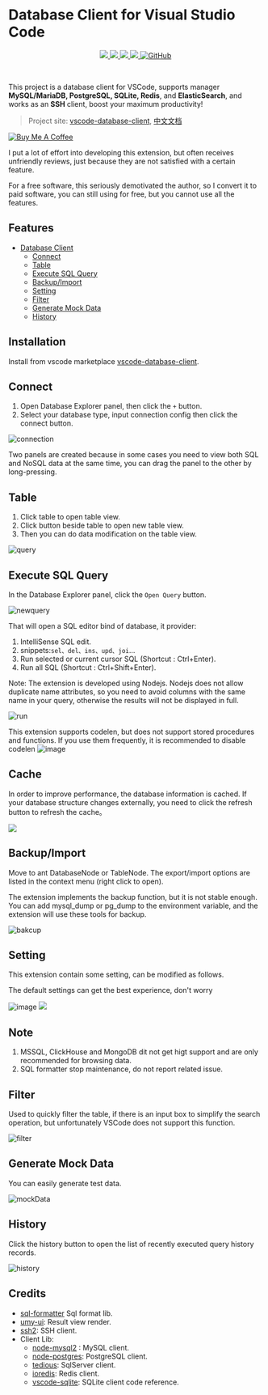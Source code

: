 # Database Client for Visual Studio Code

<p align="center">
<a href="https://marketplace.visualstudio.com/items?itemName=cweijan.vscode-mysql-client2">
    <img src="https://img.shields.io/vscode-marketplace/v/cweijan.vscode-mysql-client2.svg?label=vscode%20marketplace">
  </a>
  <a href="https://marketplace.visualstudio.com/items?itemName=cweijan.vscode-mysql-client2">
    <img src="https://vsmarketplacebadge.apphb.com/installs-short/cweijan.vscode-mysql-client2.svg">
  </a>
  <a href="https://github.com/cweijan/vscode-database-client">
    <img src="https://img.shields.io/github/stars/cweijan/vscode-database-client?logo=github&style=flat">
  </a>
  <a href="https://marketplace.visualstudio.com/items?itemName=cweijan.vscode-mysql-client2">
    <img src="https://img.shields.io/vscode-marketplace/r/cweijan.vscode-mysql-client2.svg">
  </a>
  <a href="https://marketplace.visualstudio.com/items?itemName=cweijan.vscode-mysql-client2">
  <img alt="GitHub" src="https://img.shields.io/github/license/cweijan/vscode-database-client">
  </a>
</p>
<br>

This project is a database client for VSCode, supports manager **MySQL/MariaDB, PostgreSQL, SQLite, Redis**, and **ElasticSearch**, and works as an **SSH** client, boost your maximum productivity!

> Project site: [vscode-database-client](https://github.com/cweijan/vscode-database-client), [中文文档](README_CN.md)

<a href="https://database-client.com" target="_blank"><img src="./public/icon.png" alt="Buy Me A Coffee" style="height: auto !important;width: auto !important;" ></a>

I put a lot of effort into developing this extension, but often receives unfriendly reviews, just because they are not satisfied with a certain feature.

For a free software, this seriously demotivated the author, so I convert it to paid software, you can still using for free, but you cannot use all the features.

## Features

- [Database Client](#database-client)
  - [Connect](#connect)
  - [Table](#table)
  - [Execute SQL Query](#execute-sql-query)
  - [Backup/Import](#backupimport)
  - [Setting](#setting)
  - [Filter](#filter)
  - [Generate Mock Data](#generate-mock-data)
  - [History](#history)

## Installation

Install from vscode marketplace [vscode-database-client](https://marketplace.visualstudio.com/items?itemName=cweijan.vscode-mysql-client2).

## Connect

1. Open Database Explorer panel, then click the `+` button.
2. Select your database type, input connection config then click the connect button.

![connection](images/connection.jpg)

Two panels are created because in some cases you need to view both SQL and NoSQL data at the same time, you can drag the panel to the other by long-pressing.

## Table

1. Click table to open table view.
2. Click button beside table to open new table view.
3. Then you can do data modification on the table view.

![query](images/QueryTable.jpg)

## Execute SQL Query

In the Database Explorer panel, click the `Open Query` button.

![newquery](images/newquery.jpg)

That will open a SQL editor bind of database, it provider:

1. IntelliSense SQL edit.
2. snippets:`sel、del、ins、upd、joi`...
3. Run selected or current cursor SQL (Shortcut : Ctrl+Enter).
4. Run all SQL (Shortcut : Ctrl+Shift+Enter).

Note: The extension is developed using Nodejs. Nodejs does not allow duplicate name attributes, so you need to avoid columns with the same name in your query, otherwise the results will not be displayed in full.

![run](images/run.jpg)

This extension supports codelen, but does not support stored procedures and functions. If you use them frequently, it is recommended to disable codelen
![image](https://user-images.githubusercontent.com/27798227/144196926-e581872e-5392-4744-a646-a644749c548c.png)

## Cache

In order to improve performance, the database information is cached. If your database structure changes externally, you need to click the refresh button to refresh the cache。

![](images/1638342622208.png)

## Backup/Import

Move to ant DatabaseNode or TableNode. The export/import options are listed in the context menu (right click to open).

The extension implements the backup function, but it is not stable enough. You can add mysql_dump or pg_dump to the environment variable, and the extension will use these tools for backup.

![bakcup](images/Backup.jpg)

## Setting

This extension contain some setting, can be modified as follows.

The default settings can get the best experience, don't worry

![image](https://user-images.githubusercontent.com/27798227/146523121-9de9c708-8a8e-4e3b-ae1d-9da36f3217e1.png)
![](images/1611910592756.png)

## Note

1. MSSQL, ClickHouse and MongoDB dit not get higt support and are only recommended for browsing data.
2. SQL formatter stop maintenance, do not report related issue.

## Filter

Used to quickly filter the table, if there is an input box to simplify the search operation, but unfortunately VSCode does not support this function.

![filter](images/filter.gif)

## Generate Mock Data

You can easily generate test data.

![mockData](images/mockData.jpg)

## History

Click the history button to open the list of recently executed query history records.

![history](images/history.jpg)

## Credits

- [sql-formatter](https://github.com/zeroturnaround/sql-formatter) Sql format lib.
- [umy-ui](https://github.com/u-leo/umy-ui): Result view render.
- [ssh2](https://github.com/mscdex/ssh2): SSH client.
- Client Lib:
  - [node-mysql2](https://github.com/sidorares/node-mysql2) : MySQL client.
  - [node-postgres](https://github.com/brianc/node-postgres): PostgreSQL client.
  - [tedious](https://github.com/tediousjs/tedious): SqlServer client.
  - [ioredis](https://github.com/luin/ioredis): Redis client.
  - [vscode-sqlite](https://github.com/AlexCovizzi/vscode-sqlite): SQLite client code reference.
